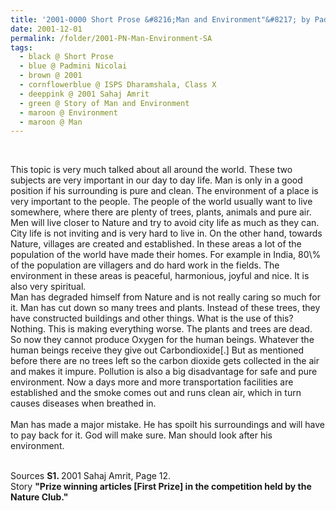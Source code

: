 ```yaml
---
title: '2001-0000 Short Prose &#8216;Man and Environment"&#8217; by Padmini Nicolai, ISPS Dharamshala, Class  from 2001 Sahaj Amrit, Page 12'
date: 2001-12-01
permalink: /folder/2001-PN-Man-Environment-SA
tags:
  - black @ Short Prose
  - blue @ Padmini Nicolai
  - brown @ 2001
  - cornflowerblue @ ISPS Dharamshala, Class X
  - deeppink @ 2001 Sahaj Amrit
  - green @ Story of Man and Environment
  - maroon @ Environment
  - maroon @ Man
---
```


<br>

<p>
This topic is very much talked about all around the world. These two subjects are very important in our day to day life. Man is only in a good position if his surrounding is pure and clean. The environment of a place is very important to the people. The people of the world usually want to live somewhere, where there are plenty of trees, plants, animals and pure air. Men will live closer to Nature and try to avoid city life as much as they can. City life is not inviting and is very hard to live in. On the other hand, towards Nature, villages are created and established. In these areas a lot of the population of the world have made their homes. For example in India, 80\% of the population are villagers and do hard work in the fields. The environment in these areas is peaceful, harmonious, joyful and nice. It is also very spiritual.
<br>
Man has degraded himself from Nature and is not really caring so much for it. Man has cut down so many trees and plants. Instead of these trees, they have constructed buildings and other things. What is the use of this? Nothing. This is making everything worse. The plants and trees are dead. So now they cannot produce Oxygen for the human beings. Whatever the human beings receive they give out Carbondioxide[.] But as mentioned before there are no trees left so the carbon dioxide gets collected in the air and makes it impure. Pollution is  also a big disadvantage for safe and pure environment. Now a days more and more transportation facilities are established and the smoke comes out and runs clean air, which in turn causes diseases when breathed in.<br>
<br>
Man has made a major mistake. He has spoilt his surroundings and will have to pay back for it. God will make sure. Man should look after his environment.
</p>

<br>

<wave-list>
<list-title color="DarkSeaGreen" width="40">Sources</list-title>
  <list-item color="BlanchedAlmond"  width="280"><b>S1. </b> 2001 Sahaj Amrit, Page 12.</list-item>
</wave-list>

<br>

<wave-list>
<list-title color="DarkSeaGreen" width="25">Story</list-title>
  <list-item color="BlanchedAlmond"  width="280"><b>"Prize winning articles [First Prize] in the competition held by the Nature Club."</b></list-item>
</wave-list>